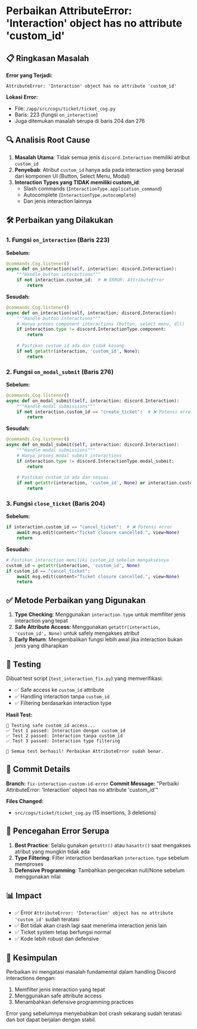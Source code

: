 # Perbaikan AttributeError: 'Interaction' object has no attribute 'custom_id'

## 📋 Ringkasan Masalah

**Error yang Terjadi:**
```
AttributeError: 'Interaction' object has no attribute 'custom_id'
```

**Lokasi Error:**
- File: `/app/src/cogs/ticket/ticket_cog.py`
- Baris: 223 (fungsi `on_interaction`)
- Juga ditemukan masalah serupa di baris 204 dan 276

## 🔍 Analisis Root Cause

1. **Masalah Utama**: Tidak semua jenis `discord.Interaction` memiliki atribut `custom_id`
2. **Penyebab**: Atribut `custom_id` hanya ada pada interaction yang berasal dari komponen UI (Button, Select Menu, Modal)
3. **Interaction Types yang TIDAK memiliki custom_id**:
   - Slash commands (`InteractionType.application_command`)
   - Autocomplete (`InteractionType.autocomplete`)
   - Dan jenis interaction lainnya

## 🛠️ Perbaikan yang Dilakukan

### 1. Fungsi `on_interaction` (Baris 223)

**Sebelum:**
```python
@commands.Cog.listener()
async def on_interaction(self, interaction: discord.Interaction):
    """Handle button interactions"""
    if not interaction.custom_id:  # ❌ ERROR: AttributeError
        return
```

**Sesudah:**
```python
@commands.Cog.listener()
async def on_interaction(self, interaction: discord.Interaction):
    """Handle button interactions"""
    # Hanya proses component interactions (button, select menu, dll)
    if interaction.type != discord.InteractionType.component:
        return
        
    # Pastikan custom_id ada dan tidak kosong
    if not getattr(interaction, 'custom_id', None):
        return
```

### 2. Fungsi `on_modal_submit` (Baris 276)

**Sebelum:**
```python
@commands.Cog.listener()
async def on_modal_submit(self, interaction: discord.Interaction):
    """Handle modal submissions"""
    if not interaction.custom_id == "create_ticket":  # ❌ Potensi error
        return
```

**Sesudah:**
```python
@commands.Cog.listener()
async def on_modal_submit(self, interaction: discord.Interaction):
    """Handle modal submissions"""
    # Hanya proses modal submit interactions
    if interaction.type != discord.InteractionType.modal_submit:
        return
        
    # Pastikan custom_id ada dan sesuai
    if not getattr(interaction, 'custom_id', None) or interaction.custom_id != "create_ticket":
        return
```

### 3. Fungsi `close_ticket` (Baris 204)

**Sebelum:**
```python
if interaction.custom_id == "cancel_ticket":  # ❌ Potensi error
    await msg.edit(content="Ticket closure cancelled.", view=None)
    return
```

**Sesudah:**
```python
# Pastikan interaction memiliki custom_id sebelum mengaksesnya
custom_id = getattr(interaction, 'custom_id', None)
if custom_id == "cancel_ticket":
    await msg.edit(content="Ticket closure cancelled.", view=None)
    return
```

## ✅ Metode Perbaikan yang Digunakan

1. **Type Checking**: Menggunakan `interaction.type` untuk memfilter jenis interaction yang tepat
2. **Safe Attribute Access**: Menggunakan `getattr(interaction, 'custom_id', None)` untuk safely mengakses atribut
3. **Early Return**: Mengembalikan fungsi lebih awal jika interaction bukan jenis yang diharapkan

## 🧪 Testing

Dibuat test script (`test_interaction_fix.py`) yang memverifikasi:
- ✅ Safe access ke `custom_id` attribute
- ✅ Handling interaction tanpa `custom_id`
- ✅ Filtering berdasarkan interaction type

**Hasil Test:**
```
🧪 Testing safe custom_id access...
✅ Test 1 passed: Interaction dengan custom_id
✅ Test 2 passed: Interaction tanpa custom_id
✅ Test 3 passed: Interaction type filtering

🎉 Semua test berhasil! Perbaikan AttributeError sudah benar.
```

## 📝 Commit Details

**Branch:** `fix-interaction-custom-id-error`
**Commit Message:** "Perbaiki AttributeError: 'Interaction' object has no attribute 'custom_id'"

**Files Changed:**
- `src/cogs/ticket/ticket_cog.py` (15 insertions, 3 deletions)

## 🔮 Pencegahan Error Serupa

1. **Best Practice**: Selalu gunakan `getattr()` atau `hasattr()` saat mengakses atribut yang mungkin tidak ada
2. **Type Filtering**: Filter interaction berdasarkan `interaction.type` sebelum memproses
3. **Defensive Programming**: Tambahkan pengecekan null/None sebelum menggunakan nilai

## 📊 Impact

- ✅ Error `AttributeError: 'Interaction' object has no attribute 'custom_id'` sudah teratasi
- ✅ Bot tidak akan crash lagi saat menerima interaction jenis lain
- ✅ Ticket system tetap berfungsi normal
- ✅ Kode lebih robust dan defensive

## 🎯 Kesimpulan

Perbaikan ini mengatasi masalah fundamental dalam handling Discord interactions dengan:
1. Memfilter jenis interaction yang tepat
2. Menggunakan safe attribute access
3. Menambahkan defensive programming practices

Error yang sebelumnya menyebabkan bot crash sekarang sudah teratasi dan bot dapat berjalan dengan stabil.
